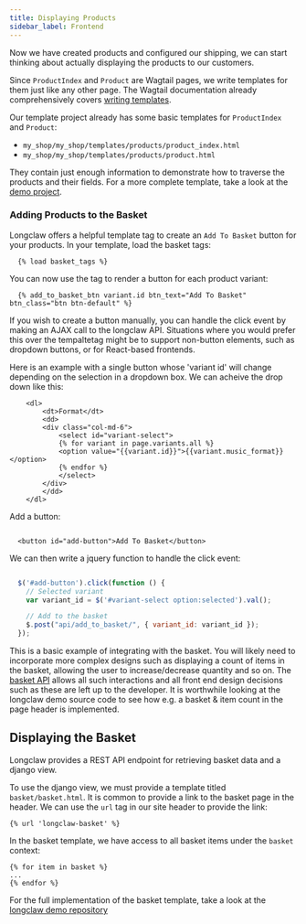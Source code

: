 ```yaml
---
title: Displaying Products
sidebar_label: Frontend
---
```


Now we have created products and configured our shipping, we can start thinking about actually displaying the products to our customers.

Since `ProductIndex` and `Product` are Wagtail pages, we write templates for them just like any other page.
The Wagtail documentation already comprehensively covers [writing templates](http://docs.wagtail.io/en/v1.9/topics/writing_templates.html).

Our template project already has some basic templates for `ProductIndex` and `Product`:

- `my_shop/my_shop/templates/products/product_index.html`
- `my_shop/my_shop/templates/products/product.html`

They contain just enough information to demonstrate how to traverse the products and their fields.
For a more complete template, take a look at the [demo project](https://github.com/JamesRamm/longclaw_demo).

### Adding Products to the Basket


Longclaw offers a helpful template tag to create an `Add To Basket` button for your products.
In your template, load the basket tags:

```django
  {% load basket_tags %}
```

You can now use the tag to render a button for each product variant:

```django
  {% add_to_basket_btn variant.id btn_text="Add To Basket" btn_class="btn btn-default" %}
```

If you wish to create a button manually, you can handle the click event by making an AJAX call to the longclaw API.
Situations where you would prefer this over the tempaltetag might be to support non-button elements, such as
dropdown buttons, or for React-based frontends.

Here is an example with a single button whose 'variant id' will change depending on the selection in a dropdown box.
We can acheive the drop down like this:

```django
    <dl>
        <dt>Format</dt>
        <dd>
        <div class="col-md-6">
            <select id="variant-select">
            {% for variant in page.variants.all %}
            <option value="{{variant.id}}">{{variant.music_format}}</option>
            {% endfor %}
            </select>
        </div>
        </dd>
    </dl>
```

Add a button:

```django

  <button id="add-button">Add To Basket</button>
```

We can then write a jquery function to handle the click event:

```javascript

  $('#add-button').click(function () {
    // Selected variant
    var variant_id = $('#variant-select option:selected').val();

    // Add to the basket
    $.post("api/add_to_basket/", { variant_id: variant_id });
  });
```

This is a basic example of integrating with the basket. You will likely need to incorporate more
complex designs such as displaying a count of items in the basket, allowing the user to increase/decrease
quantity and so on. The [basket API](#basket) allows all such interactions and all front end design decisions such as these are left up to the developer.
It is worthwhile looking at the longclaw demo source code to see how e.g. a basket & item count in the page header is implemented.



## Displaying the Basket

Longclaw provides a REST API endpoint for retrieving basket data and a django view. 

To use the django view, we must provide a template titled `basket/basket.html`. 
It is common to provide a link to the basket page in the header. We can use the `url` tag in
our site header to provide the link:

```
{% url 'longclaw-basket' %}
```

In the basket template, we have access to all basket items under the `basket` context:

```
{% for item in basket %}
...
{% endfor %}
```

For the full implementation of the basket template, take a look at the [longclaw demo repository](https://github.com/JamesRamm/longclaw_demo/blob/master/longclaw_demo/templates/basket/basket.html)
